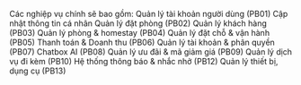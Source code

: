 Các nghiệp vụ chính sẽ bao gồm:
Quản lý tài khoản người dùng (PB01)
Cập nhật thông tin cá nhân
Quản lý đặt phòng (PB02)
Quản lý khách hàng (PB03)
Quản lý phòng & homestay (PB04)
Quản lý đặt chỗ & vận hành (PB05)
Thanh toán & Doanh thu (PB06)
Quản lý tài khoản & phân quyền (PB07)
Chatbox AI (PB08)
Quản lý ưu đãi & mã giảm giá (PB09)
Quản lý dịch vụ đi kèm (PB10)
Hệ thống thông báo & nhắc nhở (PB12)
Quản lý thiết bị, dụng cụ (PB13)
